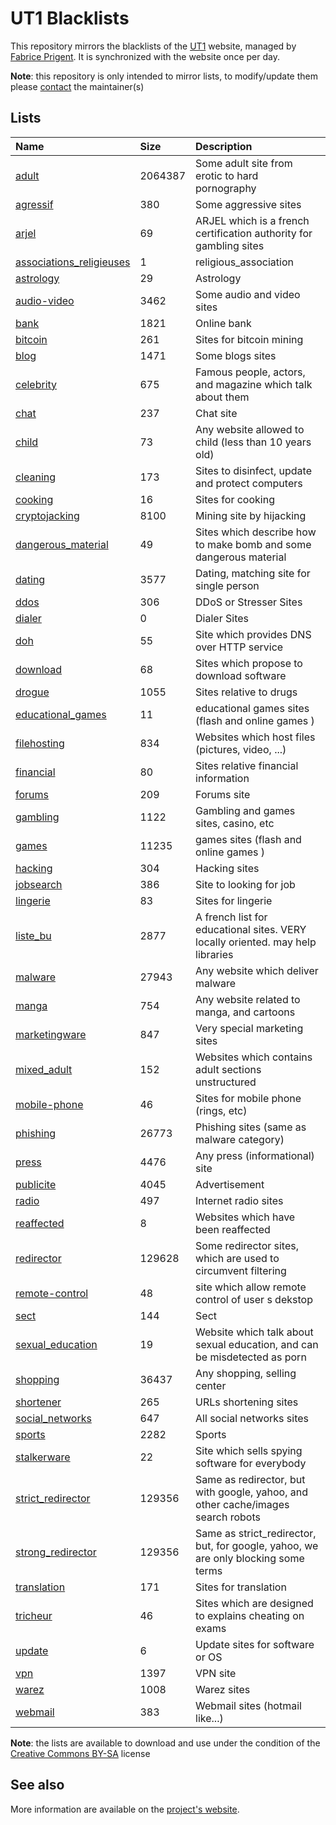 # UT1 Blacklists
This repository mirrors the blacklists of the [UT1](http://www.ut-capitole.fr) website, managed by [Fabrice Prigent](http://www.ut-capitole.fr/m-fabrice-prigent--15063.kjsp?RH=1319195296040). It is synchronized with the website once per day.

__Note__: this repository is only intended to mirror lists, to modify/update them please [contact](#see-also) the maintainer(s)

## Lists
| Name | Size | Description |
|:-----|:-----|:------------|
| [adult](blacklists/adult) | 2064387 | Some adult site from erotic to hard pornography |
| [agressif](blacklists/agressif) | 380 | Some aggressive sites |
| [arjel](blacklists/arjel) | 69 | ARJEL which is a french certification authority for gambling sites |
| [associations_religieuses](blacklists/associations_religieuses) | 1 | religious_association |
| [astrology](blacklists/astrology) | 29 | Astrology |
| [audio-video](blacklists/audio-video) | 3462 | Some audio and video sites |
| [bank](blacklists/bank) | 1821 | Online bank |
| [bitcoin](blacklists/bitcoin) | 261 | Sites for bitcoin mining |
| [blog](blacklists/blog) | 1471 | Some blogs sites |
| [celebrity](blacklists/celebrity) | 675 | Famous people, actors, and magazine which talk about them |
| [chat](blacklists/chat) | 237 | Chat site |
| [child](blacklists/child) | 73 | Any website allowed to child (less than 10 years old) |
| [cleaning](blacklists/cleaning) | 173 | Sites to disinfect, update and protect computers |
| [cooking](blacklists/cooking) | 16 | Sites for cooking |
| [cryptojacking](blacklists/cryptojacking) | 8100 | Mining site by hijacking |
| [dangerous_material](blacklists/dangerous_material) | 49 | Sites which describe how to make bomb and some dangerous material |
| [dating](blacklists/dating) | 3577 | Dating, matching site for single person |
| [ddos](blacklists/ddos) | 306 | DDoS or Stresser Sites |
| [dialer](blacklists/dialer) | 0 | Dialer Sites |
| [doh](blacklists/doh) | 55 | Site which provides DNS over HTTP service |
| [download](blacklists/download) | 68 | Sites which propose to download software |
| [drogue](blacklists/drogue) | 1055 | Sites relative to drugs |
| [educational_games](blacklists/educational_games) | 11 | educational games sites (flash and online games ) |
| [filehosting](blacklists/filehosting) | 834 | Websites which host files (pictures, video, ...) |
| [financial](blacklists/financial) | 80 | Sites relative financial information |
| [forums](blacklists/forums) | 209 | Forums site |
| [gambling](blacklists/gambling) | 1122 | Gambling and games sites, casino, etc |
| [games](blacklists/games) | 11235 | games sites (flash and online games ) |
| [hacking](blacklists/hacking) | 304 | Hacking sites |
| [jobsearch](blacklists/jobsearch) | 386 | Site to looking for job |
| [lingerie](blacklists/lingerie) | 83 | Sites for lingerie |
| [liste_bu](blacklists/liste_bu) | 2877 | A french list for educational sites. VERY locally oriented. may help libraries |
| [malware](blacklists/malware) | 27943 | Any website which deliver malware |
| [manga](blacklists/manga) | 754 | Any website related to manga, and cartoons |
| [marketingware](blacklists/marketingware) | 847 | Very special marketing sites |
| [mixed_adult](blacklists/mixed_adult) | 152 | Websites which contains adult sections unstructured |
| [mobile-phone](blacklists/mobile-phone) | 46 | Sites for mobile phone (rings, etc) |
| [phishing](blacklists/phishing) | 26773 | Phishing sites (same as malware category) |
| [press](blacklists/press) | 4476 | Any press (informational) site |
| [publicite](blacklists/publicite) | 4045 | Advertisement |
| [radio](blacklists/radio) | 497 | Internet radio sites |
| [reaffected](blacklists/reaffected) | 8 | Websites which have been reaffected |
| [redirector](blacklists/redirector) | 129628 | Some redirector sites, which are used to circumvent filtering |
| [remote-control](blacklists/remote-control) | 48 | site which allow remote control of user s dekstop |
| [sect](blacklists/sect) | 144 | Sect |
| [sexual_education](blacklists/sexual_education) | 19 | Website which talk about sexual education, and can be misdetected as porn |
| [shopping](blacklists/shopping) | 36437 | Any shopping, selling center |
| [shortener](blacklists/shortener) | 265 | URLs shortening sites |
| [social_networks](blacklists/social_networks) | 647 | All social networks sites |
| [sports](blacklists/sports) | 2282 | Sports |
| [stalkerware](blacklists/stalkerware) | 22 | Site which sells spying software for everybody |
| [strict_redirector](blacklists/strict_redirector) | 129356 | Same as redirector, but with google, yahoo, and other cache/images search robots |
| [strong_redirector](blacklists/strong_redirector) | 129356 | Same as strict_redirector, but, for google, yahoo, we are only blocking some terms |
| [translation](blacklists/translation) | 171 | Sites for translation |
| [tricheur](blacklists/tricheur) | 46 | Sites which are designed to explains cheating on exams |
| [update](blacklists/update) | 6 | Update sites for software or OS |
| [vpn](blacklists/vpn) | 1397 | VPN site |
| [warez](blacklists/warez) | 1008 | Warez sites |
| [webmail](blacklists/webmail) | 383 | Webmail sites (hotmail like...) |

__Note__: the lists are available to download and use under the condition of the [Creative Commons BY-SA](https://creativecommons.org/licenses/by-sa/4.0/)  license

## See also
More information are available on the [project's website](http://dsi.ut-capitole.fr/blacklists/index_en.php).

